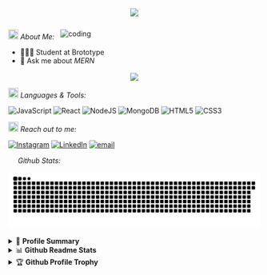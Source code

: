 <h1 align="center">
    <img src="https://readme-typing-svg.herokuapp.com/?font=Righteous&size=35&center=true&vCenter=true&width=500&height=70&color=5f1885F&duration=4000&lines=Hi+There!+%F0%9F%91%8B;+I%27m+Sinan+TK🚀;" />
</h1>
<!--  - <h3 align="center"></h3> - -->

<img align="right" alt="coding" width="400" src="">


 <img src="https://media.giphy.com/media/WUlplcMpOCEmTGBtBW/giphy.gif" width="20" height="20"> *About Me:*
- 👨🏻‍💻 Student at Brototype
- 💬 Ask me about *MERN*



<p align="center">
   <img align="center" src="https://github-readme-streak-stats.herokuapp.com/?user=Sinan-TK&theme=radical"/>
</p>

 <img src="https://media.giphy.com/media/j2pOGeGYKe2xCCKwfi/giphy.gif" width="20" height="20"> *Languages & Tools:*


![JavaScript](https://img.shields.io/badge/javascript-%23323330.svg?style=for-the-badge&logo=javascript&logoColor=%23F7DF1E) ![React](https://img.shields.io/badge/react-%2320232a.svg?style=for-the-badge&logo=react&logoColor=%2361DAFB) ![NodeJS](https://img.shields.io/badge/node.js-6DA55F?style=for-the-badge&logo=node.js&logoColor=white) ![MongoDB](https://img.shields.io/badge/MongoDB-%234ea94b.svg?style=for-the-badge&logo=mongodb&logoColor=white) ![HTML5](https://img.shields.io/badge/html5-%23E34F26.svg?style=for-the-badge&logo=html5&logoColor=white) ![CSS3](https://img.shields.io/badge/css3-%231572B6.svg?style=for-the-badge&logo=css3&logoColor=white)



 <img src="https://media.giphy.com/media/LnQjpWaON8nhr21vNW/giphy.gif" width="20" height="20"> *Reach out to me:* 


[![Instagram](https://img.shields.io/badge/Instagram-%23E4405F.svg?logo=Instagram&logoColor=white)](https://instagram.com/sin4en_) [![LinkedIn](https://img.shields.io/badge/LinkedIn-%230077B5.svg?logo=linkedin&logoColor=white)](https://linkedin.com/in/sinanlinked) [![email](https://img.shields.io/badge/Email-D14836?logo=gmail&logoColor=white)](mailto:sinantkthonikadavath@gmail.com) 



 
<img src="https://media.giphy.com/media/c8knYYZ5vzC8V6tpMI/giphy.gif" width="15" height="15"> *Github Stats:*
<div align="center">
<picture>
  <source media="(prefers-color-scheme: dark)" srcset="https://raw.githubusercontent.com/Sinan-TK/Sinan-TK/output/github-contribution-grid-snake-dark.svg">
  <source media="(prefers-color-scheme: light)" srcset="https://raw.githubusercontent.com/Sinan-TK/Sinan-TK/output/github-contribution-grid-snake.svg">
  <img alt="github contribution grid snake animation" src="https://raw.githubusercontent.com/Sinan-TK/Sinan-TK/output/github-contribution-grid-snake.svg">
</picture>

</div>
<br />
<details>
  <summary>📜 <b>Profile Summary</b></summary>
  <a align="center" href="https://github.com/Sinan-TK?tab=repositories">
    <p align="center">
      <img src="https://github-profile-summary-cards.vercel.app/api/cards/profile-details?username=Sinan-TK&theme=github_dark" alt="my github stats"/>&nbsp;
    </p>
  </a>
</details>


<details>
  <summary>📊 <b>Github Readme Stats</b></summary>
  <br />
  <p align="center">
    <a href="https://github.com/Sinan-TK">
      <img align="center" width="430" src="https://github-readme-stats.vercel.app/api?username=Sinan-TK&layout=compact&theme=radical&langs_count=6" />
    </a>
  </p>
</details>


<details>
  <summary>🏆 <b>Github Profile Trophy</b></summary>
  <br />
  <p align="center">
    <a href="https://github.com/Sinan-TK">
      <img src="https://github-profile-trophy.vercel.app/?username=Sinan-TK&column=8&theme=darkhub"/>
    </a>
  </p>
</details>
